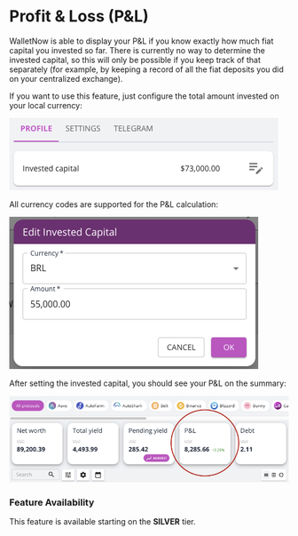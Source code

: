 # Profit & Loss (P\&L)

WalletNow is able to display your P\&L if you know exactly how much fiat capital you invested so far. There is currently no way to determine the invested capital, so this will only be possible if you keep track of that separately (for example, by keeping a record of all the fiat deposits you did on your centralized exchange).

If you want to use this feature, just configure the total amount invested on your local currency:

![](<../.gitbook/assets/image (77).png>)

All currency codes are supported for the P\&L calculation:

![](<../.gitbook/assets/image (79) (1).png>)

After setting the invested capital, you should see your P\&L on the summary:

![](<../.gitbook/assets/image (75).png>)

### Feature Availability

This feature is available starting on the **SILVER** tier.
